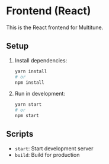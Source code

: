 # Frontend (React)

This is the React frontend for Multitune.

## Setup

1. Install dependencies:
   ```sh
   yarn install
   # or
   npm install
   ```
2. Run in development:
   ```sh
   yarn start
   # or
   npm start
   ```

## Scripts
- `start`: Start development server
- `build`: Build for production
